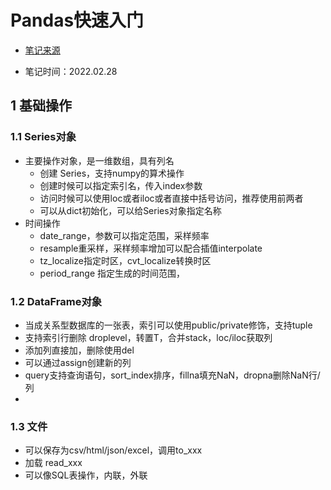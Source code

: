 # Pandas快速入门

- [笔记来源](https://pandas.pydata.org/pandas-docs/stable/getting_started/intro_tutorials/01_table_oriented.html)

- 笔记时间：2022.02.28

## 1 基础操作

### 1.1 Series对象

- 主要操作对象，是一维数组，具有列名
  - 创建 Series，支持numpy的算术操作
  - 创建时候可以指定索引名，传入index参数
  - 访问时候可以使用loc或者iloc或者直接中括号访问，推荐使用前两者
  - 可以从dict初始化，可以给Series对象指定名称
- 时间操作
  - date_range，参数可以指定范围，采样频率 
  - resample重采样，采样频率增加可以配合插值interpolate
  - tz_localize指定时区，cvt_localize转换时区
  - period_range 指定生成的时间范围，

### 1.2 DataFrame对象

- 当成关系型数据库的一张表，索引可以使用public/private修饰，支持tuple
- 支持索引行删除 droplevel，转置T，合并stack，loc/iloc获取列
- 添加列直接加，删除使用del
- 可以通过assign创建新的列
- query支持查询语句，sort_index排序，fillna填充NaN，dropna删除NaN行/列
- 

### 1.3 文件

- 可以保存为csv/html/json/excel，调用to_xxx
- 加载 read_xxx
- 可以像SQL表操作，内联，外联